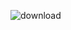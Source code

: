 ![download](https://user-images.githubusercontent.com/19508013/228081291-5690e687-5ca8-4713-b2e2-38d062758ccb.png)
